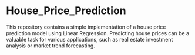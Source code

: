 # House_Price_Prediction
This repository contains a simple implementation of a house price prediction model using Linear Regression. Predicting house prices can be a valuable task for various applications, such as real estate investment analysis or market trend forecasting.
